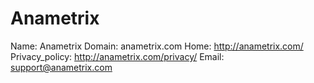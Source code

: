 
# Anametrix

Name: Anametrix
Domain: anametrix.com
Home: http://anametrix.com/
Privacy_policy: http://anametrix.com/privacy/
Email: support@anametrix.com
